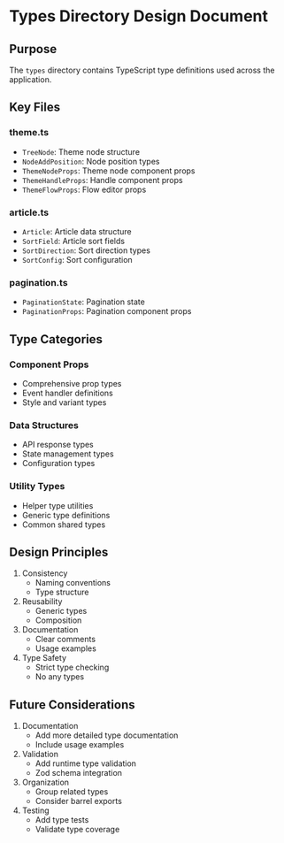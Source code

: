# Types Directory Design Document

## Purpose
The `types` directory contains TypeScript type definitions used across the application.

## Key Files

### theme.ts
- `TreeNode`: Theme node structure
- `NodeAddPosition`: Node position types
- `ThemeNodeProps`: Theme node component props
- `ThemeHandleProps`: Handle component props
- `ThemeFlowProps`: Flow editor props

### article.ts
- `Article`: Article data structure
- `SortField`: Article sort fields
- `SortDirection`: Sort direction types
- `SortConfig`: Sort configuration

### pagination.ts
- `PaginationState`: Pagination state
- `PaginationProps`: Pagination component props

## Type Categories

### Component Props
- Comprehensive prop types
- Event handler definitions
- Style and variant types

### Data Structures
- API response types
- State management types
- Configuration types

### Utility Types
- Helper type utilities
- Generic type definitions
- Common shared types

## Design Principles
1. Consistency
   - Naming conventions
   - Type structure
2. Reusability
   - Generic types
   - Composition
3. Documentation
   - Clear comments
   - Usage examples
4. Type Safety
   - Strict type checking
   - No any types

## Future Considerations
1. Documentation
   - Add more detailed type documentation
   - Include usage examples
2. Validation
   - Add runtime type validation
   - Zod schema integration
3. Organization
   - Group related types
   - Consider barrel exports
4. Testing
   - Add type tests
   - Validate type coverage

